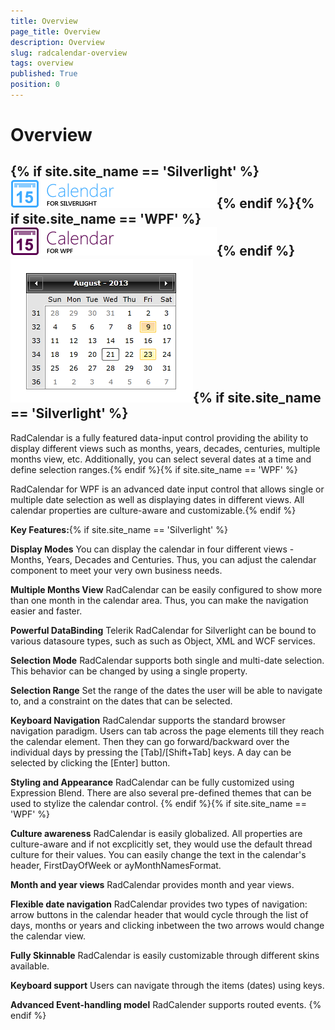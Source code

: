 ```yaml
---
title: Overview
page_title: Overview
description: Overview
slug: radcalendar-overview
tags: overview
published: True
position: 0
---
```


# Overview



## {% if site.site_name == 'Silverlight' %}![](images/RadCalendar_Logo.png){% endif %}{% if site.site_name == 'WPF' %}![](images/RadCalendar_Logo_WPF.png){% endif %}![Rad Calendar Overview](images/RadCalendar_Overview.png){% if site.site_name == 'Silverlight' %}

RadCalendar is a fully featured data-input control providing the ability to display different views such as months, years, decades, centuries, multiple months view, etc. Additionally, you can select several dates at a time and define selection ranges.{% endif %}{% if site.site_name == 'WPF' %}

RadCalendar for WPF is an advanced date input control that allows single or multiple date selection as well as displaying dates in different views. All calendar properties are culture-aware and customizable.{% endif %}

__Key Features:__{% if site.site_name == 'Silverlight' %}

__Display Modes__
            You can display the calendar in four different views - Months, Years, Decades and Centuries. Thus, you can adjust the calendar component to meet your very own business needs.
          

__Multiple Months View__
            RadCalendar can be easily configured to show more than one month in the calendar area. Thus, you can make the navigation easier and faster.
          

__Powerful DataBinding__
            Telerik RadCalendar for Silverlight can be bound to various datasoure types, such as such as Object, XML and WCF services.
          

__Selection Mode__
            RadCalendar supports both single and multi-date selection. This behavior can be changed by using a single property.
          

__Selection Range__
            Set the range of the dates the user will be able to navigate to, and a constraint on the dates that can be selected.
          

__Keyboard Navigation__
            RadCalendar supports the standard browser navigation paradigm. Users can tab across the page elements till they reach the calendar element. Then they can go forward/backward over the individual days by pressing the [Tab]/[Shift+Tab] keys. A day can be selected by clicking the [Enter] button.
          

__Styling and Appearance__
            RadCalendar can be fully customized using Expression Blend. There are also several pre-defined themes that can be used to stylize the calendar control.
          {% endif %}{% if site.site_name == 'WPF' %}

__Culture awareness__
            RadCalendar is easily globalized. All properties are culture-aware and if not excplicitly set, they would use the default thread culture for their values. You can easily change the text in the calendar's header, FirstDayOfWeek or ayMonthNamesFormat.
          

__Month and year views__
            RadCalendar provides month and year views.
          

__Flexible date navigation__
            RadCalendar provides two types of navigation:  arrow buttons in the calendar header that would
            cycle through the list of days, months or years and clicking inbetween the two arrows would
            change the calendar view.
          

__Fully Skinnable__
            RadCalendar is easily customizable through different skins available.
          

__Keyboard support__
            Users can navigate through the items (dates) using keys.
          

__Advanced Event-handling model__
            RadCalender supports routed events.
          {% endif %}
